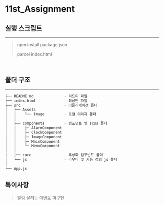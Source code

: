 # 11st_Assignment

## 실행 스크립트

<hr>

> npm install package.json
>
> parcel index.html

<br>

## 폴더 구조

<hr>

```bash
├── README.md              - 리드미 파일
├── index.html             - 최상단 파일
├── src                    - 어플리케이션 폴더
│   ├── Assets
│   │    └── Image         - 로컬 이미지 폴더
│   │
│   ├── components         - 컴포넌트 및 scss 폴더
│   │    ├─ AlarmComponent
│   │    ├─ ClockComponent
│   │    ├─ ImageComponent
│   │    ├─ MainComponent
│   │    └─ MemoComponent
│   │
│   │── core               - 추상화 컴포넌트 폴더
│   └── js                 - 라우터 및 기능 정의 js 폴더 
│  
└── App.js
```

## 특이사항
> 알람 울리는 이벤트 미구현
